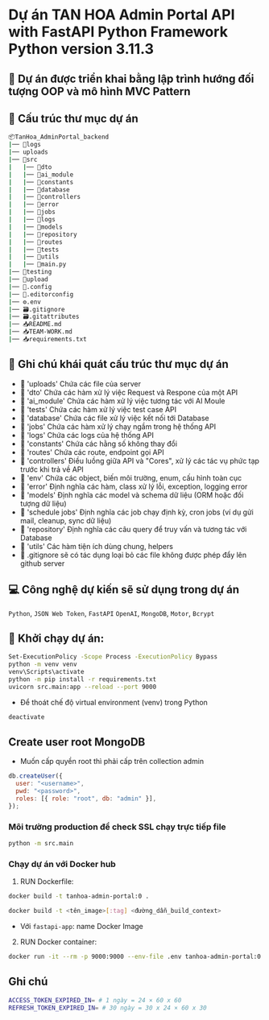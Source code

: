 # Dự án TAN HOA Admin Portal API with FastAPI Python Framework Python version 3.11.3

## 🚀 Dự án được triển khai bằng lập trình hướng đối tượng OOP và mô hình MVC Pattern

## 🚀 Cấu trúc thư mục dự án

```bash
📦TanHoa_AdminPortal_backend
|── 📁logs
|── uploads
|── 📁src
|   |── 📁dto
|   |── 📁ai_module
|   |── 📁constants
|   |── 📁database
|   |── 📁controllers
|   |── 📁error
|   |── 📁jobs
|   |── 📁logs
|   |── 📁models
|   |── 📁repository
|   |── 📁routes
|   |── 📁tests
|   |── 📁utils
|   |── 📝main.py
|── 📁testing
|── 📁upload
|── 📝.config
|── 📝.editorconfig
|── ⚙️.env
|── 🗃️.gitignore
|── 🗃️.gitattributes
|── 📥README.md
|── 📥TEAM-WORK.md
|── 📥requirements.txt
```

## 📌 Ghi chú khái quát cấu trúc thư mục dự án

- 📁 'uploads' Chứa các file của server
- 📁 'dto' Chứa các hàm xử lý việc Request và Respone của một API
- 📁 'ai_module' Chứa các hàm xử lý việc tương tác với AI Moule
- 📁 'tests' Chứa các hàm xử lý việc test case API
- 📁 'database' Chứa các file xử lý việc kết nối tới Database
- 📁 'jobs' Chứa các hàm xử lý chạy ngầm trong hệ thống API
- 📁 'logs' Chứa các logs của hệ thống API
- 📁 'constants' Chứa các hằng số không thay đổi
- 📁 'routes' Chứa các route, endpoint gọi API
- 📁 'controllers' Điều luồng giữa API và "Cores", xử lý các tác vụ phức tạp trước khi trả về API
- 📁 'env' Chứa các object, biến môi trường, enum, cấu hình toàn cục
- 📁 'error' Định nghĩa các hàm, class xử lý lỗi, exception, logging error
- 📁 'models' Định nghĩa các model và schema dữ liệu (ORM hoặc đối tượng dữ liệu)
- 📁 'schedule jobs' Định nghĩa các job chạy định kỳ, cron jobs (ví dụ gửi mail, cleanup, sync dữ liệu)
- 📁 'repository' Định nghĩa các câu query để truy vấn và tương tác với Database
- 📁 'utils' Các hàm tiện ích dùng chung, helpers
- 📝 .gitignore sẽ có tác dụng loại bỏ các file không được phép đẩy lên github server

## 💻 Công nghệ dự kiến sẽ sử dụng trong dự án

`Python`, `JSON Web Token`, `FastAPI` `OpenAI`, `MongoDB`, `Motor`, `Bcrypt`

## 🚀 Khởi chạy dự án:

```bash
Set-ExecutionPolicy -Scope Process -ExecutionPolicy Bypass
python -m venv venv
venv\Scripts\activate
python -m pip install -r requirements.txt
uvicorn src.main:app --reload --port 9000
```

- Để thoát chế độ virtual environment (venv) trong Python

```bash
deactivate
```

## Create user root MongoDB

- Muốn cấp quyền root thì phải cấp trên collection admin

```js
db.createUser({
  user: "<username>",
  pwd: "<password>",
  roles: [{ role: "root", db: "admin" }],
});
```

### Môi trường production để check SSL chạy trực tiếp file

```bash
python -m src.main
```

### Chạy dự án với Docker hub

1. RUN Dockerfile:

```bash
docker build -t tanhoa-admin-portal:0 .
```

```bash
docker build -t <tên_image>[:tag] <đường_dẫn_build_context>
```

- Với `fastapi-app`: name Docker Image

2. RUN Docker container:

```bash
docker run -it --rm -p 9000:9000 --env-file .env tanhoa-admin-portal:0
```

## Ghi chú

```bash
ACCESS_TOKEN_EXPIRED_IN= # 1 ngày = 24 × 60 x 60
REFRESH_TOKEN_EXPIRED_IN= # 30 ngày = 30 x 24 × 60 x 30
```

